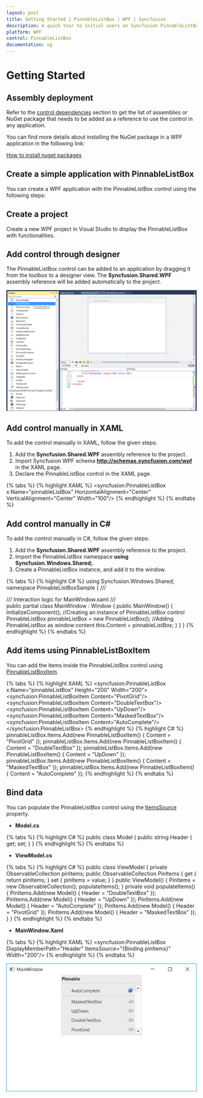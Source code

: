 ```yaml
---
layout: post
title: Getting Started | PinnableListBox | WPF | Syncfusion
description: A quick tour to initial users on Syncfusion PinnableListBox control for WPF
platform: WPF
control: PinnableListBox
documentation: ug
---
```


# Getting Started

## Assembly deployment

Refer to the [control dependencies](https://help.syncfusion.com/wpf/control-dependencies#pinnablelistbox) section to get the list of assemblies or NuGet package that needs to be added as a reference to use the control in any application.

You can find more details about installing the NuGet package in a WPF application in the following link: 

[How to install nuget packages](https://help.syncfusion.com/wpf/nuget-packages)

## Create a simple application with PinnableListBox

You can create a WPF application with the PinnableListBox control using the following steps:

## Create a project

Create a new WPF project in Visual Studio to display the PinnableListBox with functionalities.

## Add control through designer

The PinnableListBox control can be added to an application by dragging it from the toolbox to a designer view. The **Syncfusion.Shared.WPF** assembly reference will be added automatically to the project.

![wpf pinnable list box control added by designer](Getting-Started-images/wpf-pinnable-list-box-control-added-by-designer.png)

## Add control manually in XAML

To add the control manually in XAML, follow the given steps:

1. Add the **Syncfusion.Shared.WPF** assembly reference to the project.
2. Import Syncfusion WPF schema **http://schemas.syncfusion.com/wpf** in the XAML page.
3. Declare the PinnableListBox control in the XAML page.

{% tabs %}
{% highlight XAML %}
<Window xmlns="http://schemas.microsoft.com/winfx/2006/xaml/presentation"
        xmlns:x="http://schemas.microsoft.com/winfx/2006/xaml"
        xmlns:syncfusion="http://schemas.syncfusion.com/wpf" 
        x:Class="PinnableListBoxSample.MainWindow"
        Title="PinnableListBox Sample" Height="350" Width="525">
    <Grid>
        <!-- Adding PinnableListBox control -->
        <syncfusion:PinnableListBox x:Name="pinnableListBox" HorizontalAlignment="Center" VerticalAlignment="Center" Width="100"/>
    </Grid>
</Window>
{% endhighlight %}
{% endtabs %}

## Add control manually in C\#

To add the control manually in C#, follow the given steps:

1. Add the **Syncfusion.Shared.WPF** assembly reference to the project. 
2. Import the PinnableListBox namespace **using Syncfusion.Windows.Shared;**.
3. Create a PinnableListBox instance, and add it to the window.

{% tabs %}
{% highlight C# %}
using Syncfusion.Windows.Shared;
namespace PinnableListBoxSample
{
    /// <summary>
    /// Interaction logic for MainWindow.xaml
    /// </summary>
    public partial class MainWindow : Window
    {
        public MainWindow()
        {
            InitializeComponent();
            //Creating an instance of PinnableListBox control
            PinnableListBox pinnableListBox = new PinnableListBox();
            //Adding PinnableListBox as window content
            this.Content = pinnableListBox;
        } 
    }
}
{% endhighlight %}
{% endtabs %}

## Add items using PinnableListBoxItem

You can add the items inside the PinnableListBox control using [PinnableListBoxItem](https://help.syncfusion.com/cr/wpf/Syncfusion.Windows.Shared.PinnableListBoxItem.html).

{% tabs %}
{% highlight XAML %}
<syncfusion:PinnableListBox x:Name="pinnableListBox" Height="200" Width="200">
  <syncfusion:PinnableListBoxItem Content="PivotGrid"/>
  <syncfusion:PinnableListBoxItem Content="DoubleTextBox"/>
  <syncfusion:PinnableListBoxItem Content="UpDown"/>
  <syncfusion:PinnableListBoxItem Content="MaskedTextBox"/>
  <syncfusion:PinnableListBoxItem Content="AutoComplete"/>
</syncfusion:PinnableListBox>
{% endhighlight %}
{% highlight C# %}
pinnableListBox.Items.Add(new PinnableListBoxItem() { Content = "PivotGrid" });
pinnableListBox.Items.Add(new PinnableListBoxItem() { Content = "DoubleTextBox" });
pinnableListBox.Items.Add(new PinnableListBoxItem() { Content = "UpDown" });
pinnableListBox.Items.Add(new PinnableListBoxItem() { Content = "MaskedTextBox" });
pinnableListBox.Items.Add(new PinnableListBoxItem() { Content = "AutoComplete" });
{% endhighlight %}
{% endtabs %}

## Bind data

You can populate the PinnableListBox control using the [ItemsSource](https://docs.microsoft.com/en-us/dotnet/api/system.windows.controls.itemscontrol.itemssourceproperty?view=netframework-4.7.2) property. 

* **Model.cs**

{% tabs %}
{% highlight C# %}
public class Model
{
    public string Header
	{
	    get;
	    set;
	}
}
{% endhighlight %}
{% endtabs %}

* **ViewModel.cs**

{% tabs %}
{% highlight C# %}
public class ViewModel
{
	private ObservableCollection<Model> pinItems;
	public ObservableCollection<Model> PinItems
	{
	   get { return pinItems; }
	   set { pinItems = value; }
	}
	public ViewModel()
	{
		PinItems = new ObservableCollection<Model>();
		populateItems();
	}
	private void populateItems()
	{
		PinItems.Add(new Model() { Header = "DoubleTextBox" });
		PinItems.Add(new Model() { Header = "UpDown" });
		PinItems.Add(new Model() { Header = "AutoComplete" });
		PinItems.Add(new Model() { Header = "PivotGrid" });
		PinItems.Add(new Model() { Header = "MaskedTextBox" });
	}
}
{% endhighlight %}
{% endtabs %}

* **MainWindow.Xaml**

{% tabs %}
{% highlight XAML %}
<syncfusion:PinnableListBox DisplayMemberPath="Header" ItemsSource="{Binding pinItems}" Width="200"/>
{% endhighlight %}
{% endtabs %}

![wpf pinnable lixt box data binding](Binding-Support_images/Binding-Support_img1.png)